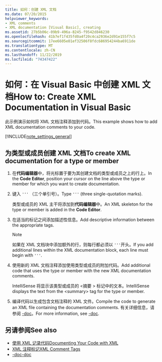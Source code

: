 ```yaml
---
title: 如何：创建 XML 文档
ms.date: 07/20/2015
helpviewer_keywords:
- XML comments
- XML documentation [Visual Basic], creating
ms.assetid: 27b5b06c-09b9-496a-8245-f9542d846230
ms.openlocfilehash: 41b7ef1f435fd0a4f20c4ca2936e2d91e155f7c5
ms.sourcegitcommit: 17ee6605e01ef32506f8fdc686954244ba6911de
ms.translationtype: MT
ms.contentlocale: zh-CN
ms.lasthandoff: 11/22/2019
ms.locfileid: "74347422"
---
```

# <a name="how-to-create-xml-documentation-in-visual-basic"></a><span data-ttu-id="7ecce-102">如何：在 Visual Basic 中创建 XML 文档</span><span class="sxs-lookup"><span data-stu-id="7ecce-102">How to: Create XML Documentation in Visual Basic</span></span>

<span data-ttu-id="7ecce-103">此示例演示如何将 XML 文档注释添加到代码。</span><span class="sxs-lookup"><span data-stu-id="7ecce-103">This example shows how to add XML documentation comments to your code.</span></span>

[!INCLUDE[note_settings_general](~/includes/note-settings-general-md.md)]

## <a name="to-create-xml-documentation-for-a-type-or-member"></a><span data-ttu-id="7ecce-104">为类型或成员创建 XML 文档</span><span class="sxs-lookup"><span data-stu-id="7ecce-104">To create XML documentation for a type or member</span></span>

1. <span data-ttu-id="7ecce-105">在**代码编辑器**中，将光标置于要为其创建文档的类型或成员之上的行上。</span><span class="sxs-lookup"><span data-stu-id="7ecce-105">In the **Code Editor**, position your cursor on the line above the type or member for which you want to create documentation.</span></span>

2. <span data-ttu-id="7ecce-106">键入 `'''` （三个单引号）。</span><span class="sxs-lookup"><span data-stu-id="7ecce-106">Type `'''` (three single-quotation marks).</span></span>

    <span data-ttu-id="7ecce-107">类型或成员的 XML 主干将添加到**代码编辑器**中。</span><span class="sxs-lookup"><span data-stu-id="7ecce-107">An XML skeleton for the type or member is added in the **Code Editor**.</span></span>

3. <span data-ttu-id="7ecce-108">在适当的标记之间添加描述性信息。</span><span class="sxs-lookup"><span data-stu-id="7ecce-108">Add descriptive information between the appropriate tags.</span></span>

    > [!NOTE]
    > <span data-ttu-id="7ecce-109">如果在 XML 文档块中添加额外的行，则每行都必须以 `'''`开头。</span><span class="sxs-lookup"><span data-stu-id="7ecce-109">If you add additional lines within the XML documentation block, each line must begin with `'''`.</span></span>

4. <span data-ttu-id="7ecce-110">使用新的 XML 文档注释添加使用类型或成员的附加代码。</span><span class="sxs-lookup"><span data-stu-id="7ecce-110">Add additional code that uses the type or member with the new XML documentation comments.</span></span>

    <span data-ttu-id="7ecce-111">IntelliSense 将显示该类型或成员的 \<摘要 > 标记中的文本。</span><span class="sxs-lookup"><span data-stu-id="7ecce-111">IntelliSense displays the text from the \<summary> tag for the type or member.</span></span>

5. <span data-ttu-id="7ecce-112">编译代码以生成包含文档注释的 XML 文件。</span><span class="sxs-lookup"><span data-stu-id="7ecce-112">Compile the code to generate an XML file containing the documentation comments.</span></span> <span data-ttu-id="7ecce-113">有关详细信息，请参阅 [-doc](../../../visual-basic/reference/command-line-compiler/doc.md)。</span><span class="sxs-lookup"><span data-stu-id="7ecce-113">For more information, see [-doc](../../../visual-basic/reference/command-line-compiler/doc.md).</span></span>

## <a name="see-also"></a><span data-ttu-id="7ecce-114">另请参阅</span><span class="sxs-lookup"><span data-stu-id="7ecce-114">See also</span></span>

- [<span data-ttu-id="7ecce-115">使用 XML 记录代码</span><span class="sxs-lookup"><span data-stu-id="7ecce-115">Documenting Your Code with XML</span></span>](../../../visual-basic/programming-guide/program-structure/documenting-your-code-with-xml.md)
- [<span data-ttu-id="7ecce-116">XML 注释标记</span><span class="sxs-lookup"><span data-stu-id="7ecce-116">XML Comment Tags</span></span>](../../../visual-basic/language-reference/xmldoc/index.md)
- [<span data-ttu-id="7ecce-117">-doc</span><span class="sxs-lookup"><span data-stu-id="7ecce-117">-doc</span></span>](../../../visual-basic/reference/command-line-compiler/doc.md)
